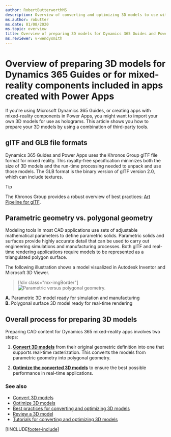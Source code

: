 ```yaml
---
author: RobertButterworthMS
description: Overview of converting and optimizing 3D models to use with Dynamics 365 Guides and Microsoft Power Apps
ms.author: robutter
ms.date: 01/08/2020
ms.topic: overview
title: Overview of preparing 3D models for Dynamics 365 Guides and Power Apps
ms.reviewer: v-wendysmith
---
```


# Overview of preparing 3D models for Dynamics 365 Guides or for mixed-reality components included in apps created with Power Apps

If you're using Microsoft Dynamics 365 Guides, or creating apps with mixed-reality components in Power Apps, you might want to import your own 3D models for use as holograms. This article shows you how to prepare your 3D models by using a combination of third-party tools.

## glTF and GLB file formats
Dynamics 365 Guides and Power Apps uses the Khronos Group glTF file format for mixed reality. This royalty-free specification minimizes both the size of 3D models and the run-time processing needed to unpack and use those models. The GLB format is the binary version of glTF version 2.0, which can include textures.

> [!TIP]
> The Khronos Group provides a robust overview of best practices: [Art Pipeline for glTF](https://aka.ms/glTFbestpractices).

## Parametric geometry vs. polygonal geometry

Modeling tools in most CAD applications use sets of adjustable mathematical parameters to define parametric solids. Parametric solids and surfaces provide highly accurate detail that can be used to carry out engineering simulations and manufacturing processes. Both glTF and real-time rendering applications require models to be represented as a triangulated polygon surface.

The following illustration shows a model visualized in Autodesk Inventor and Microsoft 3D Viewer.
> [!div class="mx-imgBorder"]
> ![Parametric versus polygonal geometry.](media/compare-geometry.PNG "Parametric versus polygonal geometry")

**A.**	Parametric 3D model ready for simulation and manufacturing<br>
**B.**	Polygonal surface 3D model ready for real-time rendering

## Overall process for preparing 3D models

Preparing CAD content for Dynamics 365 mixed-reality apps involves two steps: 

1.	[**Convert 3D models**](convert-models.md) from their original geometric definition into one that supports real-time rasterization. This converts the models from parametric geometry into polygonal geometry.

2.	[**Optimize the converted 3D models**](optimize-models.md) to ensure the best possible performance in real-time applications.

### See also
- [Convert 3D models](convert-models.md)
- [Optimize 3D models](optimize-models.md)
- [Best practices for converting and optimizing 3D models](best-practices.md)
- [Review a 3D model](review-3d-model.md)
- [Tutorials for converting and optimizing 3D models](tutorials-overview.md)


[!INCLUDE[footer-include](../../includes/footer-banner.md)]
